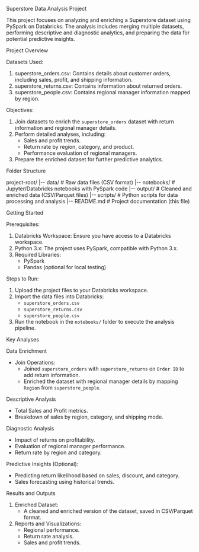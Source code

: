 Superstore Data Analysis Project

This project focuses on analyzing and enriching a Superstore dataset using PySpark on Databricks. The analysis includes merging multiple datasets, performing descriptive and diagnostic analytics, and preparing the data for potential predictive insights.



Project Overview

Datasets Used:
1. superstore_orders.csv: Contains details about customer orders, including sales, profit, and shipping information.
2. superstore_returns.csv: Contains information about returned orders.
3. superstore_people.csv: Contains regional manager information mapped by region.

 Objectives:
1. Join datasets to enrich the `superstore_orders` dataset with return information and regional manager details.
2. Perform detailed analyses, including:
   - Sales and profit trends.
   - Return rate by region, category, and product.
   - Performance evaluation of regional managers.
3. Prepare the enriched dataset for further predictive analytics.



 Folder Structure


project-root/
|-- data/               # Raw data files (CSV format)
|-- notebooks/          # Jupyter/Databricks notebooks with PySpark code
|-- output/             # Cleaned and enriched data (CSV/Parquet files)
|-- scripts/            # Python scripts for data processing and analysis
|-- README.md           # Project documentation (this file)




 Getting Started

 Prerequisites:
1. Databricks Workspace: Ensure you have access to a Databricks workspace.
2. Python 3.x: The project uses PySpark, compatible with Python 3.x.
3. Required Libraries:
   - PySpark
   - Pandas (optional for local testing)

 Steps to Run:
   
1. Upload the project files to your Databricks workspace.
2. Import the data files into Databricks:
   - `superstore_orders.csv`
   - `superstore_returns.csv`
   - `superstore_people.csv`
3. Run the notebook in the `notebooks/` folder to execute the analysis pipeline.



 Key Analyses

 Data Enrichment
- Join Operations:
  - Joined `superstore_orders` with `superstore_returns` on `Order ID` to add return information.
  - Enriched the dataset with regional manager details by mapping `Region` from `superstore_people`.

 Descriptive Analysis
- Total Sales and Profit metrics.
- Breakdown of sales by region, category, and shipping mode.

 Diagnostic Analysis
- Impact of returns on profitability.
- Evaluation of regional manager performance.
- Return rate by region and category.

 Predictive Insights (Optional):
- Predicting return likelihood based on sales, discount, and category.
- Sales forecasting using historical trends.



 Results and Outputs

1. Enriched Dataset:
   - A cleaned and enriched version of the dataset, saved in CSV/Parquet format.
2. Reports and Visualizations:
   - Regional performance.
   - Return rate analysis.
   - Sales and profit trends.



 
